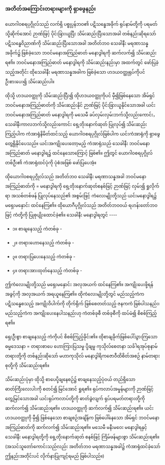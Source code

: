 ### အတိတ်အကြောင်းတရားများကို ရှာဖွေနည်း

ယောဂါဝစရပုဂ္ဂိုလ်သည် လက်ရှိ ပစ္စုပ္ပန်ဘဝ၏ ပဋိသန္ဓေအခိုက် ရုပ်နာမ်တို့ကို ပရမတ်သို့ဆိုက်အောင် ဉာဏ်ဖြင့် ပိုင်းခြားယူပြီး သိမ်းဆည်းပြီးသောအခါ တစ်နည်းဆိုရသော် ပဋိသန္ဓေဝိညာဏ်ကို သိမ်းဆည်းပြီးသောအခါ အတိတ်ဘဝ သေခါနီး မရဏာသန္နအခိုက်၌ ဖြစ်ခဲ့သော ဘဝင်မနောအကြည်ဓာတ် မနောဒွါရကို ဆက်လက်၍ သိမ်းဆည်းရ၏။ 
ဘဝင်မနောအကြည်ဓာတ် မနောဒွါရကို သိမ်းဆည်းနည်းမှာ အထက်တွင် ဖော်ပြခဲ့သည့်အတိုင်း ထိုသေခါနီး မရဏာသန္နအခါက ဖြစ်ခဲ့သော ဟဒယဝတ္ထုရုပ်ကိုပင် ဦးစားပေး၍ သိမ်းဆည်းပါ။

ထိုသို့ ဟဒယဝတ္ထုကို သိမ်းဆည်းပြီး၍ ထိုဟဒယဝတ္ထုကိုပင် မှီ၍ဖြစ်နေသော အိမ်ရှင် ဘဝင်မနောအကြည်ဓာတ်ကို သိမ်းဆည်းနိုင် ဉာဏ်ဖြင့် ပိုင်းခြားယူနိုင်သောအခါ ယင်းဘဝင်မနောအကြည်ဓာတ် မနောဒွါရကို မသေမီ ခပ်လှမ်းလှမ်းဘက်သို့လည်းကောင်း， သေခါနီးကာလဘက်သို့လည်းကောင်း ရှေ့တိုးနောက်ဆုတ် ပြုလုပ်၍ သိမ်းဆည်းကြည့်ပါက ကံအာရုံနိမိတ်ထင်သည့် ယောဂါဝစရပုဂ္ဂိုလ်ဖြစ်ပါက ယင်းကံအာရုံကို ရှာဖွေတွေ့ရှိနိုင်ပေသည်။ 
ယင်းအကျိုးပေးတော့မည့် ကံအာရုံသည် သေခါနီး ဘဝင်မနောအကြည်ဓာတ် မနောဒွါရ၌ ထင်နေသောကြောင့် ဖြစ်၏။ 
ဤတွင် ယောဂါဝစရပုဂ္ဂိုလ် တစ်ဦး၏ ကံအာရုံထင်ပုံကို ပုံစံအဖြစ် ဖော်ပြပေအံ့။

ထိုယောဂါဝစရပုဂ္ဂိုလ်သည် အတိတ်ဘဝ သေခါနီး မရဏာသန္နအခါ ဘဝင်မနောအကြည်ဓာတ်ကို = မနောဒွါရကို ရှေ့တိုးနောက်ဆုတ်စနစ်ဖြင့် ဉာဏ်ဖြင့် လှမ်း၍ ရှုလိုက်ရာ အသစ်တစ်ဖန် ပြုလုပ်နေသည်၏ အစွမ်းဖြင့် ကံလေးမျိုးတို့သည် ယင်းမနောဒွါရ၌ မရှေးမနှောင်း ထင်နေကြ၏။ 
ထိုယောဂီပုဂ္ဂိုလ်သည် အတိတ်ဘဝဝယ် ရဟန်းတော်ဘဝဖြင့် ကံတို့ကို ပြုစုပျိုးထောင်ခဲ့၏။ 
သေခါနီး မနောဒွါရတွင် ----

- ၁။ စာချနေသည့် ကံတစ်ခု -

- ၂။ တရားဟောနေသည့် ကံတစ်ခု -

- ၃။ တရားပြပေးနေသည့် ကံတစ်ခု -

- ၄။ တရားအားထုတ်နေသည့် ကံတစ်ခု -

ဤကံလေးမျိုးတို့သည် မရှေးမနှောင်း အလုအယက် ထင်နေကြ၏။ 
အကျိုးပေးဖို့ရန် အခွင့်ကို အလုအယက် အရယူနေကြ၏။ 
ထိုကံလေးမျိုးတို့တွင် မည်သည့်ကံက ပဋိသန္ဓေစသည့် အကျိုးဝိပါက်ကို တိုက်ရိုက် ဖြစ်စေတတ်သည့် ဇနကကံ ဖြစ်ပါသနည်း၊ မည်သည့်ကံက အကျိုးပေးနေပါသနည်းဟု ကံတစ်ခုစီ တစ်ခုစီကို ထပ်မံ၍ စိစစ်ကြည့်ရ၏။

ရှေးဦးစွာ စာချနေသည့် ကံကိုပင် စိစစ်ကြည့်ခိုင်း၏။ 
ထိုစာချခိုက်ဖြစ်ပေါ်သွားကြသော ဓမ္မဒေသနာ = တရားစာပေ ဟောကြားပြသမှု ပို့ချမှု ကုသိုလ်စေတနာ သင်္ခါရအုပ်စုနာမ်တရားတို့ကို တစ်နည်းဆိုသော် မဟာကုသိုလ် မနောဒွါရိကဇောဝီထိစိတ်အစဉ် နာမ်တရားစုတို့ကို သိမ်းဆည်းရ၏။

သိမ်းဆည်းပုံမှာ ထိုသို့ စာပေပို့ချနေစဉ်၌ စာချနေသည့်ပုံဝယ် တည်ရှိသော ဓာတ်ကြီးလေးပါးကို စတင်၍ မြင်အောင် ရှုရ၏။ 
ရုပ်ကလာပ်အမှုန်များကို ဉာဏ်ဖြင့် တွေ့မြင်သောအခါ ယင်းရုပ်ကလာပ်တို့ကို ဓာတ်ခွဲလျက် ရုပ်ပရမတ်တရားတို့ကို ဆက်လက်၍ သိမ်းဆည်းရ၏။ 
ဟဒယဝတ္ထုကို ဆက်လက်၍ သိမ်းဆည်းရ၏။ 
ယင်း ဟဒယဝတ္ထုကို မှီ၍ ဖြစ်နေသော စာချစဉ်အချိန်က ဖြစ်ပေါ်နေသော အိမ်ရှင် ဘဝင်မနောအကြည်ဓာတ်ကို ဆက်လက်၍ သိမ်းဆည်းရ၏။ 
မသေမီ မနီးမဝေး မနောဒွါရနှင့် သေခါနီး မနောဒွါရတို့ကို ရှေ့တိုးနောက်ဆုတ် စနစ်ဖြင့် ကြိမ်ဖန်များစွာ သိမ်းဆည်းရ၏။ 
(အသင်သူတော်ကောင်းသည်လည်း အတိတ်ဘဝ မရဏာသန္နအခါ၌ ကံအာရုံထင်ခဲ့သော် ဤနည်းအတိုင်းပင် လိုက်နာပြုကျင့်ရမည် ဖြစ်ပါသည်။)